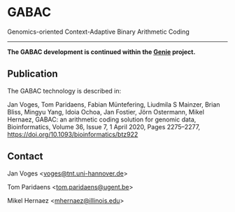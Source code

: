 # GABAC

Genomics-oriented Context-Adaptive Binary Arithmetic Coding

---

**The GABAC development is continued within the [Genie](https://github.com/mitogen/genie) project.**

## Publication

The GABAC technology is described in:

Jan Voges, Tom Paridaens, Fabian Müntefering, Liudmila S Mainzer, Brian Bliss, Mingyu Yang, Idoia Ochoa, Jan Fostier, Jörn Ostermann, Mikel Hernaez, GABAC: an arithmetic coding solution for genomic data, Bioinformatics, Volume 36, Issue 7, 1 April 2020, Pages 2275–2277, https://doi.org/10.1093/bioinformatics/btz922

## Contact

Jan Voges <[voges@tnt.uni-hannover.de](mailto:voges@tnt.uni-hannover.de)>

Tom Paridaens <[tom.paridaens@ugent.be](mailto:tom.paridaens@ugent.be)>

Mikel Hernaez <[mhernaez@illinois.edu](mhernaez@illinois.edu)>
